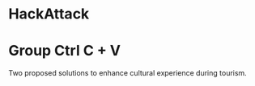 # HackAttack
# Group Ctrl C + V
Two proposed solutions to enhance cultural experience during tourism.
